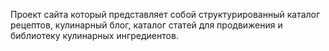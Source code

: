 Проект сайта который представляет собой структурированный каталог рецептов, кулинарный блог, каталог статей для продвижения и библиотеку кулинарных ингредиентов.